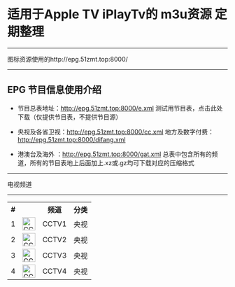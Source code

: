 # 适用于Apple TV iPlayTv的 m3u资源 定期整理

***

图标资源使用的http://epg.51zmt.top:8000/ 
***

## EPG 节目信息使用介绍

* 节目总表地址：http://epg.51zmt.top:8000/e.xml   测试用节目表，点击此处下载（仅提供节目表，不提供节目源）

* 央视及各省卫视：http://epg.51zmt.top:8000/cc.xml  地方及数字付费：http://epg.51zmt.top:8000/difang.xml

* 港澳台及海外 ：http://epg.51zmt.top:8000/gat.xml  总表中包含所有的频道，所有的节目表地上后面加上.xz或.gz均可下载对应的压缩格式

***

电视频道
***

<table>
     <tbody>
        <tr>
            <th scope="col">#</th>
            <th scope="col"></th>
            <th scope="col">频道</th>
            <th scope="col">分类</th>
        </tr>
        <tr>
            <td>1</td>
            <td><a href="http://epg.51zmt.top:8000/tb1/CCTV/CCTV1.png"><img src="http://epg.51zmt.top:8000/tb1/CCTV/CCTV1.png" alt="CCTV1" height="30"></a>                     </td>
            <td>CCTV1</td>
            <td>央视</td> 
          </tr>
          <tr>
            <td>2</td>
            <td><a href="http://epg.51zmt.top:8000/tb1/CCTV/CCTV2.png"><img src="http://epg.51zmt.top:8000/tb1/CCTV/CCTV2.png" alt="CCTV2" height="30"></a>                     </td>
            <td>CCTV2</td>
            <td>央视</td> 
          </tr>
          <tr>
            <td>3</td>
            <td><a href="http://epg.51zmt.top:8000/tb1/CCTV/CCTV3.png"><img src="http://epg.51zmt.top:8000/tb1/CCTV/CCTV3.png" alt="CCTV3" height="30"></a>                     </td>
            <td>CCTV3</td>
            <td>央视</td> 
          </tr>
          <tr>
            <td>4</td>
            <td><a href="http://epg.51zmt.top:8000/tb1/CCTV/CCTV4.png"><img src="http://epg.51zmt.top:8000/tb1/CCTV/CCTV4.png" alt="CCTV2" height="30"></a>                     </td>
            <td>CCTV4</td>
            <td>央视</td> 
          </tr>
        </tbody>
 </table>
